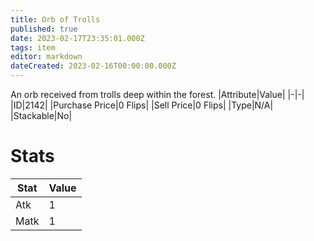 ```yaml
---
title: Orb of Trolls
published: true
date: 2023-02-17T23:35:01.000Z
tags: item
editor: markdown
dateCreated: 2023-02-16T00:00:00.000Z
---
```


An orb received from trolls deep within the forest.
|Attribute|Value|
|-|-|
|ID|2142|
|Purchase Price|0 Flips|
|Sell Price|0 Flips|
|Type|N/A|
|Stackable|No|

# Stats
|Stat|Value|
|-|-|
|Atk|1|
|Matk|1|
